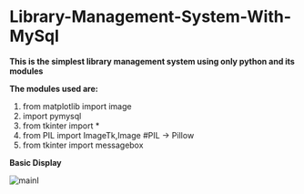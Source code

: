 # Library-Management-System-With-MySql
**This is the simplest library management system using only python and its modules**

__The modules used are:__
1) from matplotlib import image
2) import pymysql
3) from tkinter import *
4) from PIL import ImageTk,Image #PIL -> Pillow
5) from tkinter import messagebox

**Basic Display**

![mainI](https://user-images.githubusercontent.com/96349715/155718213-8496789f-5787-42bf-a0ce-c5433f4250c1.png)

